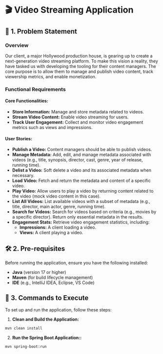 # 🎬 Video Streaming Application

## 📜 1. Problem Statement

### Overview
Our client, a major Hollywood production house, is gearing up to create a next-generation video streaming platform. To make this vision a reality, they have tasked us with developing the tooling for their content managers. The core purpose is to allow them to manage and publish video content, track viewership metrics, and enable monetization.

### Functional Requirements

#### Core Functionalities:
- **Store Information:** Manage and store metadata related to videos.
- **Stream Video Content:** Enable video streaming for users.
- **Track User Engagement:** Collect and monitor video engagement metrics such as views and impressions.

#### User Stories:
- **Publish a Video:** Content managers should be able to publish videos.
- **Manage Metadata:** Add, edit, and manage metadata associated with videos (e.g., title, synopsis, director, cast, genre, year of release, running time).
- **Delist a Video:** Soft delete a video and its associated metadata when necessary.
- **Load Video:** Fetch and return the metadata and content of a specific video.
- **Play Video:** Allow users to play a video by returning content related to the video (mock video content in this case).
- **List All Videos:** List available videos with a subset of metadata (e.g., title, director, main actor, genre, running time).
- **Search for Videos:** Search for videos based on criteria (e.g., movies by a specific director). Return only essential metadata in the results.
- **Engagement Stats:** Retrieve video engagement statistics, including:
    - **Impressions:** A client loading a video.
    - **Views:** A client playing a video.

## 🛠️ 2. Pre-requisites
Before running the application, ensure you have the following installed:

- **Java** (version 17 or higher)
- **Maven** (for build lifecycle management)
- **IDE** (e.g., IntelliJ IDEA, Eclipse, VS Code)

## 🚀 3. Commands to Execute

To set up and run the application, follow these steps:

1. **Clean and Build the Application:**
```bash
mvn clean install
```
2. **Run the Spring Boot Application::**
```bash
mvn spring-boot:run
```
